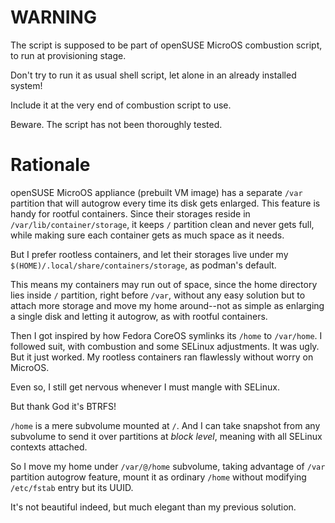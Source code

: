 # WARNING

The script is supposed to be part of openSUSE MicroOS combustion script,
to run at provisioning stage.

Don't try to run it as usual shell script,
let alone in an already installed system!

Include it at the very end of combustion script to use.

Beware.
The script has not been thoroughly tested.

# Rationale

openSUSE MicroOS appliance (prebuilt VM image) has a separate
`/var` partition that will autogrow every time its disk gets enlarged.
This feature is handy for rootful containers.
Since their storages reside in `/var/lib/container/storage`,
it keeps `/` partition clean and never gets full,
while making sure each container gets as much space as it needs.

But I prefer rootless containers,
and let their storages live under my
`$(HOME)/.local/share/containers/storage`,
as podman's default.

This means my containers may run out of space,
since the home directory lies inside `/` partition,
right before `/var`,
without any easy solution
but to attach more storage
and move my home around--not as simple as enlarging a single disk
and letting it autogrow,
as with rootful containers.

Then I got inspired by how Fedora CoreOS
symlinks its `/home` to `/var/home`.
I followed suit,
with combustion and some SELinux adjustments.
It was ugly.
But it just worked.
My rootless containers ran flawlessly without worry on MicroOS.

Even so, I still get nervous whenever I must mangle with SELinux.

But thank God it's BTRFS!

`/home` is a mere subvolume mounted at `/`.
And I can take snapshot from any subvolume
to send it over partitions at *block level*,
meaning with all SELinux contexts attached.

So I move my home under `/var/@/home` subvolume,
taking advantage of `/var` partition autogrow feature,
mount it as ordinary `/home`
without modifying `/etc/fstab` entry but its UUID.

It's not beautiful indeed,
but much elegant than my previous solution.
